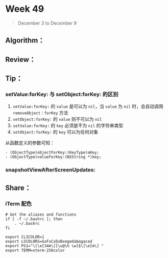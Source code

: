 # Week 49

> December 3 to December 9

## Algorithm：


## Review：


## Tip：
### setValue:forKey: 与 setObject:forKey: 的区别
1. `setValue:forKey:` 的 `value` 是可以为 `nil`，当 `value` 为 `nil` 时，会自动调用 `removeObject：forKey` 方法
2. `setObject:forKey:` 的 `value` 则不可以为 `nil`
3. `setValue:forKey:` 的 `key` 必须是不为 `nil` 的字符串类型
4. `setObject:forKey:` 的 `key` 可以为任何对象

从函数定义的参数可知：
```objc
- (ObjectType)objectForKey:(KeyType)aKey;
- (ObjectType)valueForKey:(NSString *)key;
```

### snapshotViewAfterScreenUpdates:

## Share：
### iTerm 配色
```
# Get the aliases and functions 
if [ -f ~/.bashrc ]; then 
    . ~/.bashrc 
fi 

export CLICOLOR=1 
export LSCOLORS=GxFxCxDxBxegedabagaced 
export PS1="\[\e[34m\][\u@\h \w]$\[\e[m\] " 
export TERM=xterm-256color
```